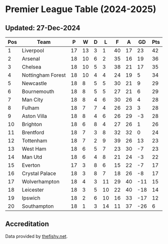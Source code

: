 # Premier League Table (2024-2025)
## Updated: 27-Dec-2024

| Pos | Team | P | W | D | L | F | A | GD | Pts |
| --- | --- | --- | --- | --- | --- | --- | --- | --- | --- |
| 1 | Liverpool | 17 | 13 | 3 | 1 | 40 | 17 | 23 | 42 |
| 2 | Arsenal | 18 | 10 | 6 | 2 | 35 | 16 | 19 | 36 |
| 3 | Chelsea | 18 | 10 | 5 | 3 | 38 | 21 | 17 | 35 |
| 4 | Nottingham Forest | 18 | 10 | 4 | 4 | 24 | 19 | 5 | 34 |
| 5 | Newcastle | 18 | 8 | 5 | 5 | 30 | 21 | 9 | 29 |
| 6 | Bournemouth | 18 | 8 | 5 | 5 | 27 | 21 | 6 | 29 |
| 7 | Man City | 18 | 8 | 4 | 6 | 30 | 26 | 4 | 28 |
| 8 | Fulham | 18 | 7 | 7 | 4 | 26 | 23 | 3 | 28 |
| 9 | Aston Villa | 18 | 8 | 4 | 6 | 26 | 29 | -3 | 28 |
| 10 | Brighton | 18 | 6 | 8 | 4 | 27 | 26 | 1 | 26 |
| 11 | Brentford | 18 | 7 | 3 | 8 | 32 | 32 | 0 | 24 |
| 12 | Tottenham | 18 | 7 | 2 | 9 | 39 | 26 | 13 | 23 |
| 13 | West Ham | 18 | 6 | 5 | 7 | 23 | 30 | -7 | 23 |
| 14 | Man Utd | 18 | 6 | 4 | 8 | 21 | 24 | -3 | 22 |
| 15 | Everton | 17 | 3 | 8 | 6 | 15 | 22 | -7 | 17 |
| 16 | Crystal Palace | 18 | 3 | 8 | 7 | 18 | 26 | -8 | 17 |
| 17 | Wolverhampton | 18 | 4 | 3 | 11 | 29 | 40 | -11 | 15 |
| 18 | Leicester | 18 | 3 | 5 | 10 | 22 | 40 | -18 | 14 |
| 19 | Ipswich | 18 | 2 | 6 | 10 | 16 | 33 | -17 | 12 |
| 20 | Southampton | 18 | 1 | 3 | 14 | 11 | 37 | -26 | 6 |

## Accreditation 

Data provided by [thefishy.net](https://www.thefishy.net/).